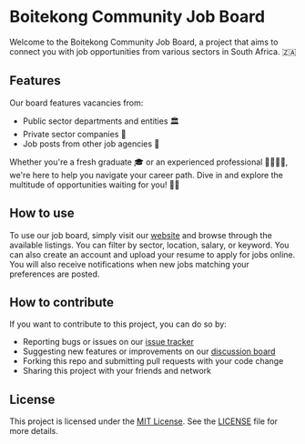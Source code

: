 # Boitekong Community Job Board

Welcome to the Boitekong Community Job Board, a project that aims to connect you with job opportunities from various sectors in South Africa. 🇿🇦

## Features

Our board features vacancies from:

- Public sector departments and entities 🏛️
- Private sector companies 🏢
- Job posts from other job agencies 📑

Whether you're a fresh graduate 🎓 or an experienced professional 👩‍💼👨‍💼, we're here to help you navigate your career path. Dive in and explore the multitude of opportunities waiting for you! 🚀💼

## How to use

To use our job board, simply visit our [website](https://boitekong.github.io) and browse through the available listings. You can filter by sector, location, salary, or keyword. You can also create an account and upload your resume to apply for jobs online. You will also receive notifications when new jobs matching your preferences are posted.

## How to contribute

If you want to contribute to this project, you can do so by:

- Reporting bugs or issues on our [issue tracker](^2^)
- Suggesting new features or improvements on our [discussion board](^3^)
- Forking this repo and submitting pull requests with your code change
- Sharing this project with your friends and network

## License

This project is licensed under the [MIT License](^4^). See the [LICENSE](^5^) file for more details.

